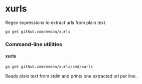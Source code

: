 # xurls

Regex expressions to extract urls from plain text.

	go get github.com/mvdan/xurls

### Command-line utilities

#### xurls

	go get github.com/mvdan/xurls/cmd/xurls

Reads plain text from stdin and prints one extracted url per line.
